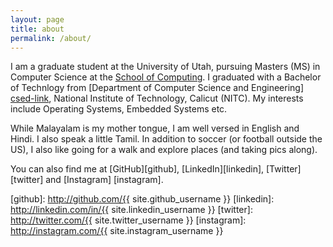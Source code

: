 ```yaml
---
layout: page
title: about
permalink: /about/
---
```


I am a graduate student at the University of Utah, pursuing Masters (MS) in
Computer Science at the [School of Computing][soc-link]. I graduated with a
Bachelor of Technlogy from [Department of Computer Science and Engineering]
[csed-link], National Institute of Technology, Calicut (NITC). My interests
include Operating Systems, Embedded Systems etc.

While Malayalam is my mother tongue, I am well versed in English and Hindi. I
also speak a little Tamil. In addition to soccer (or football outside the US),
I also like going for a walk and explore places (and taking pics along).

You can also find me at [GitHub][github], [LinkedIn][linkedin],
[Twitter][twitter] and [Instagram] [instagram].

[soc-link]: https://www.cs.utah.edu/
[csed-link]: http://www.cse.nitc.ac.in/
[github]: http://github.com/{{ site.github_username }}
[linkedin]: http://linkedin.com/in/{{ site.linkedin_username }}
[twitter]: http://twitter.com/{{ site.twitter_username }}
[instagram]: http://instagram.com/{{ site.instagram_username }}
